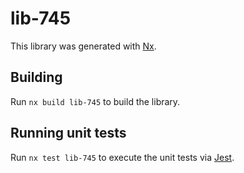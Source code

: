 # lib-745

This library was generated with [Nx](https://nx.dev).

## Building

Run `nx build lib-745` to build the library.

## Running unit tests

Run `nx test lib-745` to execute the unit tests via [Jest](https://jestjs.io).
